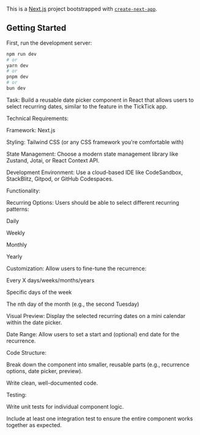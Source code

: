 This is a [Next.js](https://nextjs.org) project bootstrapped with [`create-next-app`](https://github.com/vercel/next.js/tree/canary/packages/create-next-app).

## Getting Started

First, run the development server:

```bash
npm run dev
# or
yarn dev
# or
pnpm dev
# or
bun dev
```

Task: Build a reusable date picker component in React that allows users to select recurring dates, similar to the feature in the TickTick app.

Technical Requirements:

Framework: Next.js

Styling: Tailwind CSS (or any CSS framework you're comfortable with)

State Management: Choose a modern state management library like Zustand, Jotai, or React Context API.

Development Environment: Use a cloud-based IDE like CodeSandbox, StackBlitz, Gitpod, or GitHub Codespaces.

Functionality:

Recurring Options: Users should be able to select different recurring patterns:

Daily

Weekly

Monthly

Yearly

Customization: Allow users to fine-tune the recurrence:

Every X days/weeks/months/years

Specific days of the week

The nth day of the month (e.g., the second Tuesday)

Visual Preview: Display the selected recurring dates on a mini calendar within the date picker.

Date Range: Allow users to set a start and (optional) end date for the recurrence.

Code Structure:

Break down the component into smaller, reusable parts (e.g., recurrence options, date picker, preview).

Write clean, well-documented code.

Testing:

Write unit tests for individual component logic.

Include at least one integration test to ensure the entire component works together as expected.